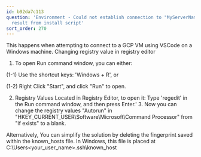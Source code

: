 ```yaml
---
id: b92da7c113
question: 'Environment - Could not establish connection to "MyServerName": Got bad
  result from install script'
sort_order: 270
---
```


This happens when attempting to connect to a GCP VM using VSCode on a Windows machine. Changing registry value in registry editor

1. To open Run command window, you can either:

(1-1) Use the shortcut keys: 'Windows + R', or

(1-2) Right Click "Start", and click "Run" to open.

2. Registry Values Located in Registry Editor, to open it: Type 'regedit' in the Run command window, and then press Enter.' 3. Now you can change the registry values "Autorun" in "HKEY_CURRENT_USER\Software\Microsoft\Command Processor" from "if exists" to a blank.

Alternatively, You can simplify the solution by deleting the fingerprint saved within the known_hosts file. In Windows, this file is placed at  C:\Users\<your_user_name>\.ssh\known_host

